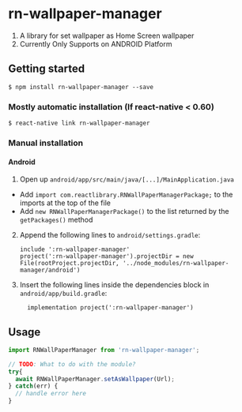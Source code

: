 # rn-wallpaper-manager
1. A library for set wallpaper as Home Screen wallpaper
2. Currently Only Supports on ANDROID Platform

## Getting started

`$ npm install rn-wallpaper-manager --save`

### Mostly automatic installation (If react-native < 0.60)

`$ react-native link rn-wallpaper-manager`

### Manual installation

<!-- #### iOS

1. In XCode, in the project navigator, right click `Libraries` ➜ `Add Files to [your project's name]`
2. Go to `node_modules` ➜ `rn-wallpaper-manager` and add `RNWallPaperManager.xcodeproj`
3. In XCode, in the project navigator, select your project. Add `libRNWallPaperManager.a` to your project's `Build Phases` ➜ `Link Binary With Libraries`
4. Run your project (`Cmd+R`) -->

#### Android

1. Open up `android/app/src/main/java/[...]/MainApplication.java`
  - Add `import com.reactlibrary.RNWallPaperManagerPackage;` to the imports at the top of the file
  - Add `new RNWallPaperManagerPackage()` to the list returned by the `getPackages()` method
2. Append the following lines to `android/settings.gradle`:
  	```
  	include ':rn-wallpaper-manager'
  	project(':rn-wallpaper-manager').projectDir = new File(rootProject.projectDir, '../node_modules/rn-wallpaper-manager/android')
  	```
3. Insert the following lines inside the dependencies block in `android/app/build.gradle`:
  	```
      implementation project(':rn-wallpaper-manager')
  	```

## Usage
```javascript
import RNWallPaperManager from 'rn-wallpaper-manager';

// TODO: What to do with the module?
try{
  await RNWallPaperManager.setAsWallpaper(Url);
} catch(err) {
  // handle error here
}
```
